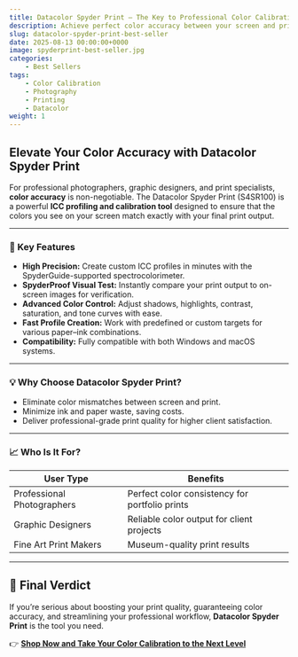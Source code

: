 ```yaml
---
title: Datacolor Spyder Print – The Key to Professional Color Calibration
description: Achieve perfect color accuracy between your screen and prints with the Datacolor Spyder Print. Enhance your print quality and save time and resources.
slug: datacolor-spyder-print-best-seller
date: 2025-08-13 00:00:00+0000
image: spyderprint-best-seller.jpg
categories:
    - Best Sellers
tags:
    - Color Calibration
    - Photography
    - Printing
    - Datacolor
weight: 1
---
```


## Elevate Your Color Accuracy with Datacolor Spyder Print

For professional photographers, graphic designers, and print specialists, **color accuracy** is non-negotiable. The Datacolor Spyder Print (S4SR100) is a powerful **ICC profiling and calibration tool** designed to ensure that the colors you see on your screen match exactly with your final print output.

---

### 🚀 Key Features
- **High Precision:** Create custom ICC profiles in minutes with the SpyderGuide-supported spectrocolorimeter.
- **SpyderProof Visual Test:** Instantly compare your print output to on-screen images for verification.
- **Advanced Color Control:** Adjust shadows, highlights, contrast, saturation, and tone curves with ease.
- **Fast Profile Creation:** Work with predefined or custom targets for various paper–ink combinations.
- **Compatibility:** Fully compatible with both Windows and macOS systems.

---

### 💡 Why Choose Datacolor Spyder Print?
- Eliminate color mismatches between screen and print.
- Minimize ink and paper waste, saving costs.
- Deliver professional-grade print quality for higher client satisfaction.

---

### 📈 Who Is It For?
| User Type | Benefits |
|-----------|----------|
| Professional Photographers | Perfect color consistency for portfolio prints |
| Graphic Designers | Reliable color output for client projects |
| Fine Art Print Makers | Museum-quality print results |

---

## 📌 Final Verdict
If you’re serious about boosting your print quality, guaranteeing color accuracy, and streamlining your professional workflow, **Datacolor Spyder Print** is the tool you need.

👉 **[Shop Now and Take Your Color Calibration to the Next Level](https://amzn.to/417Tug1)**
